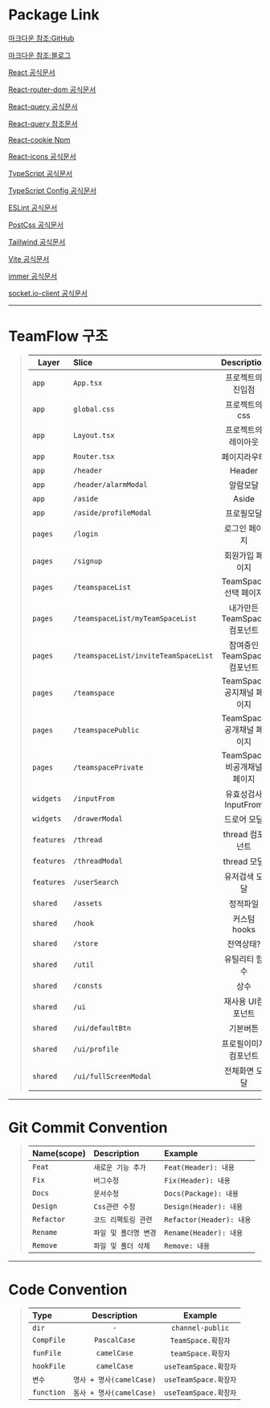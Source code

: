 Package Link
=============
[마크다운 참조:GitHub](https://www.heropy.dev/p/B74sNE)

[마크다운 참조:블로그](https://gist.github.com/ihoneymon/652be052a0727ad59601)

[React 공식문서](https://react.dev/)

[React-router-dom 공식문서](https://reactrouter.com/en/main)

[React-query 공식문서](https://tanstack.com/query/latest/docs/framework/react/guides/migrating-to-react-query-4#react-query-is-now-tanstackreact-query)

[React-query 참조문서](https://kyounghwan01.github.io/blog/React/react-query/basic/)

[React-cookie Npm](https://www.npmjs.com/package/react-cookie)

[React-icons 공식문서](https://react-icons.github.io/react-icons/)

[TypeScript 공식문서](https://www.typescriptlang.org/docs/)

[TypeScript Config 공식문서](https://www.typescriptlang.org/tsconfig/#moduleResolution)

[ESLint 공식문서](https://eslint.org/docs/latest/use/getting-started)

[PostCss 공식문서](https://postcss.org/docs/)

[Taillwind 공식문서](https://tailwindcss.com/docs/installation)

[Vite 공식문서](https://ko.vitejs.dev/guide/)

[immer 공식문서](https://immerjs.github.io/immer/)

[socket.io-client 공식문서](https://socket.io/docs/v4/client-api/)





------------
TeamFlow 구조
=============

>| Layer | Slice | Description |
>|---|:---|:---:|
>| `app` | `App.tsx` | 프로젝트의<br> 진입점 |
>| `app` | `global.css` | 프로젝트의 css |
>| `app` | `Layout.tsx` | 프로젝트의<br> 레이아웃 |
>| `app` | `Router.tsx` | 페이지라우터 |
>| `app` | `/header` | Header |
>| `app` | `/header/alarmModal` | 알람모달 |
>| `app` | `/aside` | Aside |
>| `app` | `/aside/profileModal` | 프로필모달 |
>| `pages` | `/login` | 로그인 페이지 |
>| `pages` | `/signup` | 회원가입 페이지 |
>| `pages` | `/teamspaceList` | TeamSpace 선택 페이지 |
>| `pages` | `/teamspaceList/myTeamSpaceList` | 내가만든 TeamSpace 컴포넌트 |
>| `pages` | `/teamspaceList/inviteTeamSpaceList` | 참여중인 TeamSpace 컴포넌트 |
>| `pages` | `/teamspace` | TeamSpace<br> 공지채널 페이지 |
>| `pages` | `/teamspacePublic` | TeamSpace 공개채널 페이지 |
>| `pages` | `/teamspacePrivate` | TeamSpace 비공개채널 페이지|
>| `widgets` | `/inputFrom` | 유효성검사InputFrom |
>| `widgets` | `/drawerModal` | 드로어 모달 |
>| `features` | `/thread` | thread 컴포넌트 |
>| `features` | `/threadModal` | thread 모달 |
>| `features` | `/userSearch` | 유저검색 모달 |
>| `shared` | `/assets` | 정적파일 |
>| `shared` | `/hook` | 커스텀 hooks |
>| `shared` | `/store` | 전역상태? |
>| `shared` | `/util` | 유틸리티 함수 |
>| `shared` | `/consts` | 상수 |
>| `shared` | `/ui` | 재사용 UI컴포넌트 |
>| `shared` | `/ui/defaultBtn` | 기본버튼 |
>| `shared` | `/ui/profile` | 프로필이미지 컴포넌트 |
>| `shared` | `/ui/fullScreenModal` | 전체화면 모달 |

------------
Git Commit Convention
=============
>| Name(scope) | Description | Example |
>|:---|:---|:---|
>| `Feat` | `새로운 기능 추가` | `Feat(Header): 내용` |
>| `Fix` | `버그수정` | `Fix(Header): 내용` |
>| `Docs` | `문서수정` | `Docs(Package): 내용` |
>| `Design` | `Css관련 수정` | `Design(Header): 내용` |
>| `Refactor` | `코드 리팩토링 관련` | `Refactor(Header): 내용` |
>| `Rename` | `파일 및 폴더명 변경` | `Rename(Header): 내용` |
>| `Remove` | `파일 및 폴더 삭제` | `Remove: 내용` |

------------
Code Convention
=============
>| Type | Description | Example |
>|:---|:---:|:---:|
>| `dir` | `-` | `channel-public` |
>| `CompFile` | `PascalCase` | `TeamSpace.확장자` |
>| `funFile` | `camelCase` | `teamSpace.확장자` |
>| `hookFile` | `camelCase` | `useTeamSpace.확장자` |
>| `변수` | `명사 + 명사(camelCase)` | `useTeamSpace.확장자` |
>| `function` | `동사 + 명사(camelCase)` | `useTeamSpace.확장자` |


